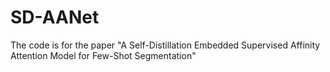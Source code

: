 # SD-AANet
The code is for the paper "A Self-Distillation Embedded Supervised Affinity Attention Model for Few-Shot Segmentation"
